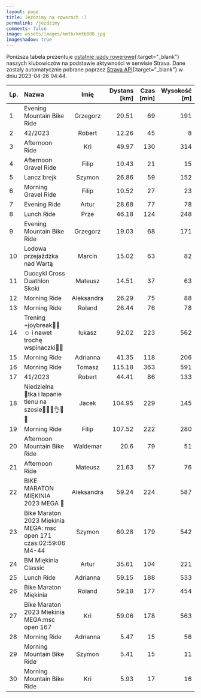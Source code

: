 ```yaml
---
layout: page
title: Jeździmy na rowerach :)
permalink: /jezdzimy
comments: false
image: assets/images/kmtb/kmtb008.jpg
imageshadow: true
---
```


Poniższa tabela prezentuje [ostatnie jazdy rowerowe](https://www.strava.com/clubs/336381){:target="_blank"} naszych klubowiczów na podstawie aktywności w serwisie Strava. Dane zostały automatycznie pobrane poprzez [Strava API](https://developers.strava.com/docs/reference/#api-Clubs-getClubActivitiesById){:target="_blank"} w dniu 2023-04-26 04:44.

Lp. | Nazwa | Imię | Dystans [km] | Czas [min] | Wysokość [m]
:--- | :--- | :---: | ---: | ---: | ---:
1|Evening Mountain Bike Ride|Grzegorz|20.51|69|191
2|42/2023|Robert|12.26|45|8
3|Afternoon Ride|Kri|49.97|130|314
4|Afternoon Gravel Ride|Filip|10.43|21|15
5|Lancz brejk|Szymon|26.86|59|152
6|Morning Gravel Ride|Filip|10.52|27|23
7|Evening Ride|Artur|28.68|77|78
8|Lunch Ride|Prze|46.18|124|248
9|Evening Mountain Bike Ride|Grzegorz|19.03|68|171
10|Lodowa przejażdżka nad Wartą |Marcin|15.02|63|82
11|Duocykl Cross Duathlon Skoki|Mateusz|14.51|37|63
12|Morning Ride|Aleksandra|26.29|75|88
13|Morning Ride|Roland|26.44|76|78
14|Trening +joybreak🚴‍♀️☺️ i nawet trochę wspinaczki🧗‍♂️|łukasz|92.02|223|562
15|Morning Ride|Adrianna|41.35|118|206
16|Morning Ride|Tomasz|115.18|363|591
17|41/2023|Robert|44.41|86|133
18|Niedzielna 💯tka i łapanie tlenu na szosie🚴‍♂️💚👌🌞😎|Jacek|104.95|229|145
19|Morning Ride|Filip|107.52|222|280
20|Afternoon Mountain Bike Ride|Waldemar|20.6|79|51
21|Afternoon Ride|Mateusz|21.63|57|76
22|BIKE MARATON MIĘKINIA 2023 MEGA 💪|Aleksandra|59.24|224|587
23|Bike Maraton 2023 Miekinia MEGA: msc open 171  czas:02:59:06  M4-44|Szymon|60.28|179|542
24|BM Miękinia Classic |Artur|35.61|104|221
25|Lunch Ride|Adrianna|59.15|188|533
26|Bike Maraton Miękinia |Roland|59.18|177|454
27|Bike Maraton 2023 Miekinia MEGA:msc open 167|Kri|59.06|178|563
28|Morning Ride|Adrianna|5.47|15|56
29|Morning Mountain Bike Ride|Szymon|5.41|15|11
30|Morning Mountain Bike Ride|Kri|5.93|17|16
